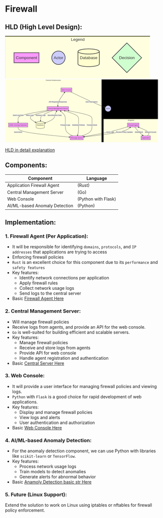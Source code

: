 # Firewall

## HLD (High Level Design):

![Legend](./images/legend.png)
![Central Architecture](./images/central_arch.png)

[HLD in detail explanation](./HLD.md)

## Components:

| Component                     | Language            |
| ----------------------------- | ------------------- |
| Application Firewall Agent    | (Rust)              |
| Central Management Server     | (Go)                |
| Web Console                   | (Python with Flask) |
| AI/ML-based Anomaly Detection | (Python)            |

## Implementation:

### 1. Firewall Agent (Per Application):
* It will be responsible for identifying `domains`, `protocols`, and `IP addresses` that applications are trying to access 
* Enforcing firewall policies
* `Rust` is an excellent choice for this component due to its `performance` and `safety features`
* Key features:
  * Identify network connections per application
  * Apply firewall rules
  * Collect network usage logs
  * Send logs to the central server
* Basic [Firewall Agent Here](./src/agent/)


### 2. Central Management Server:
* Will manage firewall policies
* Receive logs from agents, and provide an API for the web console. 
* `Go` is well-suited for building efficient and scalable servers.
* Key features:
  * Manage firewall policies
  * Receive and store logs from agents
  * Provide API for web console
  * Handle agent registration and authentication
* Basic [Central Server Here](./src/server/)


### 3. Web Console:
* It will provide a user interface for managing firewall policies and viewing logs. 
* `Python` with `Flask` is a good choice for rapid development of web applications.
* Key features:
  * Display and manage firewall policies
  * View logs and alerts
  * User authentication and authorization
* Basic [Web Console Here](./src/console/)


### 4. AI/ML-based Anomaly Detection:
* For the anomaly detection component, we can use Python with libraries like `scikit-learn` or `TensorFlow`.
* Key features:
  * Process network usage logs
  * Train models to detect anomalies
  * Generate alerts for abnormal behavior
* Basic [Anamoly Detection basic str Here](./src/detection/)

### 5. Future (Linux Support):

Extend the solution to work on Linux using iptables or nftables for firewall policy enforcement.